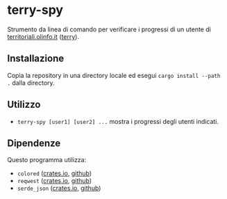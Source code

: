 terry-spy
============

Strumento da linea di comando per verificare i progressi di un utente di [territoriali.olinfo.it](territoriali.olinfo.it) ([terry](https://github.com/algorithm-ninja/terry)).

Installazione
-------------

Copia la repository in una directory locale ed esegui
`cargo install --path .` dalla directory.

Utilizzo
--------

* `terry-spy [user1] [user2] ...` mostra i progressi degli utenti indicati.

Dipendenze
----------
Questo programma utilizza:
* `colored` ([crates.io](https://crates.io/crates/colored), [github](https://github.com/mackwic/colored))
* `reqwest` ([crates.io](https://crates.io/crates/reqwest), [github](https://github.com/seanmonstar/reqwest))
* `serde_json` ([crates.io](https://crates.io/crates/serde_json), [github](https://github.com/serde-rs/json))